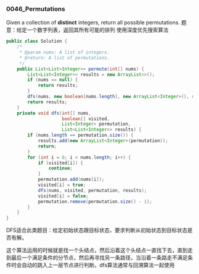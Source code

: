 ### 0046_Permutations 

Given a collection of **distinct** integers, return all possible permutations.
  题意：给定一个数字列表，返回其所有可能的排列
  使用深度优先搜索算法 

```java
public class Solution {
    /*
     * @param nums: A list of integers.
     * @return: A list of permutations.
     */
    public List<List<Integer>> permute(int[] nums) {
        List<List<Integer>> results = new ArrayList<>();
        if (nums == null) {
            return results;
        }
        dfs(nums, new boolean[nums.length], new ArrayList<Integer>(), results);
        return results;
    }
    private void dfs(int[] nums,
                     boolean[] visited,
                     List<Integer> permutation,
                     List<List<Integer>> results) {
        if (nums.length == permutation.size()) {
            results.add(new ArrayList<Integer>(permutation));
            return;
        }
        for (int i = 0; i < nums.length; i++) {
            if (visited[i]) {
                continue;
            }
            permutation.add(nums[i]);
            visited[i] = true;
            dfs(nums, visited, permutation, results);
            visited[i] = false;
            permutation.remove(permutation.size() - 1);
        }
    }
}
```

 DFS适合此类题目：给定初始状态跟目标状态，要求判断从初始状态到目标状态是否有解。

这个算法运用的时候就是找一个头结点，然后沿着这个头结点一直找下去，直到走到最后一个满足条件的分节点，然后再寻找另一条路径，当沿着一条路走不满足条件时会自动的跳入上一层节点进行判断。dfs算法通常与回溯算法一起使用